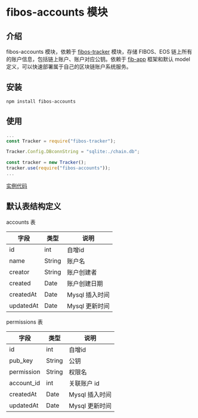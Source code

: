 # fibos-accounts 模块


## 介绍

fibos-accounts 模块，依赖于 [fibos-tracker](https://github.com/FIBOSIO/fibos-tracker) 模块，存储 FIBOS、EOS 链上所有的账户信息，包括链上账户、账户对应公钥。依赖于 [fib-app](https://github.com/fibjs/fib-app) 框架和默认 model 定义，可以快速部署属于自己的区块链账户系统服务。

## 安装

```shell
npm install fibos-accounts
```

## 使用

```javascript
...
const Tracker = require("fibos-tracker");

Tracker.Config.DBconnString = "sqlite:./chain.db";

const tracker = new Tracker();
tracker.use(require("fibos-accounts"));
...
```

[实例代码](./examples/)

## 默认表结构定义

accounts 表

| 字段 | 类型 | 说明 |
| --- | --- | --- |
| id | int | 自增id |
| name | String | 账户名 |
| creator | String | 账户创建者 |
| created | Date | 账户创建日期 |
| createdAt | Date | Mysql 插入时间 |
| updatedAt | Date | Mysql 更新时间 |

permissions 表

| 字段 | 类型 | 说明 |
| --- | --- | --- |
| id | int | 自增id |
| pub_key | String | 公钥 |
| permission | String | 权限名 | 
| account_id | int | 关联账户 id |
| createdAt | Date | Mysql 插入时间 |
| updatedAt | Date | Mysql 更新时间 |